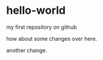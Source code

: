 hello-world
===========

my first repository on github

how about some changes over here. 

another change.
